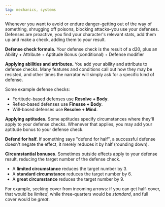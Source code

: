 ```yaml
---
tag: mechanics, systems
---
```

Whenever you want to avoid or endure danger–getting out of the way of something, shrugging off poisons, blocking attacks–you use your defenses. Defenses are proactive, you find your character's relevant stats, add them up and make a check, adding them to your result.

**Defense check formula.**  Your defense check is the result of a d20, plus an Ability + Attribute + Aptitude Bonus (conditional) + Defense modifier

**Applying abilities and attributes.** You add your ability and attribute to defense checks. Many features and conditions call out how they may be resisted, and other times the narrator will simply ask for a specific kind of defense.

Some example defense checks:

- Fortitude-based defenses use **Resolve + Body**.
- Reflex-based defenses use **Finesse + Body**.
- Will-based defenses use **Resolve + Mind**.

**Applying aptitudes.** Some aptitudes specify circumstances where they'll apply to your defense checks. Whenever that applies, you may add your aptitude bonus to your defense check.

**Defend for half.** If something says "defend for half", a successful defense doesn't negate the effect, it merely reduces it by half (rounding down).

**Circumstantial bonuses.** Sometimes outside effects apply to your defense result, reducing the target number of the defense check.

- A **limited circumstance** reduces the target number by 3.
- A **standard circumstance** reduces the target number by 6.
- A **great circumstance** reduces the target number by 9.

For example, seeking cover from incoming arrows: if you can get half-cover, that would be *limited*, while three-quarters would be *standard*, and full cover would be *great*.